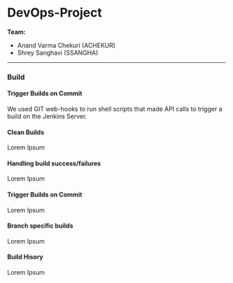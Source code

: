 # DevOps-Project

**Team:**

* Anand Varma Chekuri (ACHEKUR)
* Shrey Sanghavi (SSANGHA)

-------

### Build

#### Trigger Builds on Commit

We used GIT web-hooks to run shell scripts that made API calls to trigger a build on the Jenkins Server.

#### Clean Builds

Lorem Ipsum

#### Handling build success/failures

Lorem Ipsum


#### Trigger Builds on Commit

Lorem Ipsum


#### Branch specific builds

Lorem Ipsum


#### Build Hisory

Lorem Ipsum